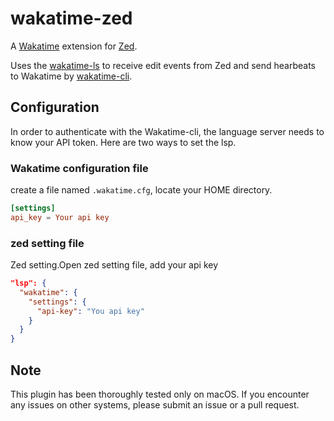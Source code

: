 # wakatime-zed

A [Wakatime](https://wakatime.com/) extension for [Zed](https://zed.dev/).

Uses the [wakatime-ls](https://github.com/bestgopher/wakatime-zed/tree/master/wakatime-ls) to receive edit events from Zed and send hearbeats to Wakatime by [wakatime-cli](https://github.com/wakatime/wakatime-cli).

## Configuration
In order to authenticate with the Wakatime-cli, the language server needs to know your API token.
Here are two ways to set the lsp.

### Wakatime configuration file
create a file named `.wakatime.cfg`, locate your HOME directory.
```toml
[settings]
api_key = Your api key
```

### zed setting file
Zed setting.Open zed setting file, add your api key
```json
"lsp": {
  "wakatime": {
    "settings": {
      "api-key": "You api key"
    }
  }
}
```

## Note
This plugin has been thoroughly tested only on macOS. If you encounter any issues on other systems, please submit an issue or a pull request.
